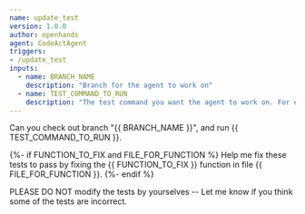 ```yaml
---
name: update_test
version: 1.0.0
author: openhands
agent: CodeActAgent
triggers:
- /update_test
inputs:
  - name: BRANCH_NAME
    description: "Branch for the agent to work on"
  - name: TEST_COMMAND_TO_RUN
    description: "The test command you want the agent to work on. For example, `pytest tests/unit/test_bash_parsing.py`"
---
```


Can you check out branch "{{ BRANCH_NAME }}", and run {{ TEST_COMMAND_TO_RUN }}.

{%- if FUNCTION_TO_FIX and FILE_FOR_FUNCTION %}
Help me fix these tests to pass by fixing the {{ FUNCTION_TO_FIX }} function in file {{ FILE_FOR_FUNCTION }}.
{%- endif %}

PLEASE DO NOT modify the tests by yourselves -- Let me know if you think some of the tests are incorrect.

